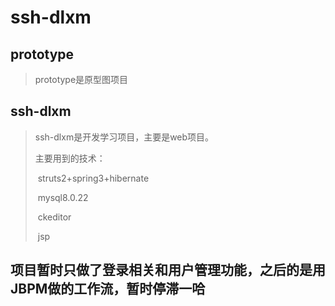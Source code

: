 # ssh-dlxm

##   prototype

>  prototype是原型图项目

##  ssh-dlxm

> ssh-dlxm是开发学习项目，主要是web项目。
>
> 主要用到的技术：
>
> ​	struts2+spring3+hibernate
>
> ​	mysql8.0.22
>
> ​	ckeditor
>
> ​	jsp

## 项目暂时只做了登录相关和用户管理功能，之后的是用JBPM做的工作流，暂时停滞一哈